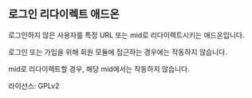 로그인 리다이렉트 애드온
------------------------

로그인하지 않은 사용자를 특정 URL 또는 mid로 리다이렉트시키는 애드온입니다.

로그인 또는 가입을 위해 회원 모듈에 접근하는 경우에는 작동하지 않습니다.

mid로 리다이렉트할 경우, 해당 mid에서는 작동하지 않습니다.

라이선스: GPLv2
